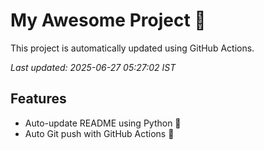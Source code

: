 # My Awesome Project 🚀

This project is automatically updated using GitHub Actions.

_Last updated: 2025-06-27 05:27:02 IST_

## Features
- Auto-update README using Python 🐍
- Auto Git push with GitHub Actions 🤖
